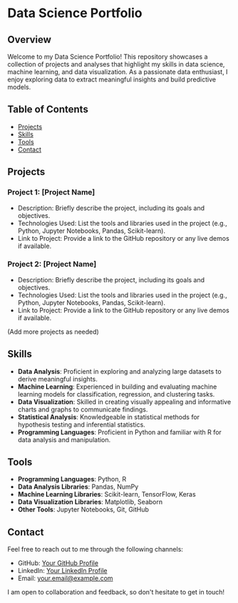 # Data Science Portfolio

## Overview

Welcome to my Data Science Portfolio! This repository showcases a collection of projects and analyses that highlight my skills in data science, machine learning, and data visualization. As a passionate data enthusiast, I enjoy exploring data to extract meaningful insights and build predictive models.

## Table of Contents

- [Projects](#projects)
- [Skills](#skills)
- [Tools](#tools)
- [Contact](#contact)

## Projects

### Project 1: [Project Name]

- Description: Briefly describe the project, including its goals and objectives.
- Technologies Used: List the tools and libraries used in the project (e.g., Python, Jupyter Notebooks, Pandas, Scikit-learn).
- Link to Project: Provide a link to the GitHub repository or any live demos if available.

### Project 2: [Project Name]

- Description: Briefly describe the project, including its goals and objectives.
- Technologies Used: List the tools and libraries used in the project (e.g., Python, Jupyter Notebooks, Pandas, Scikit-learn).
- Link to Project: Provide a link to the GitHub repository or any live demos if available.

(Add more projects as needed)

## Skills

- **Data Analysis**: Proficient in exploring and analyzing large datasets to derive meaningful insights.
- **Machine Learning**: Experienced in building and evaluating machine learning models for classification, regression, and clustering tasks.
- **Data Visualization**: Skilled in creating visually appealing and informative charts and graphs to communicate findings.
- **Statistical Analysis**: Knowledgeable in statistical methods for hypothesis testing and inferential statistics.
- **Programming Languages**: Proficient in Python and familiar with R for data analysis and manipulation.

## Tools

- **Programming Languages**: Python, R
- **Data Analysis Libraries**: Pandas, NumPy
- **Machine Learning Libraries**: Scikit-learn, TensorFlow, Keras
- **Data Visualization Libraries**: Matplotlib, Seaborn
- **Other Tools**: Jupyter Notebooks, Git, GitHub

## Contact

Feel free to reach out to me through the following channels:

- GitHub: [Your GitHub Profile](https://github.com/yourusername)
- LinkedIn: [Your LinkedIn Profile](https://www.linkedin.com/in/yourlinkedin)
- Email: your.email@example.com

I am open to collaboration and feedback, so don't hesitate to get in touch!
